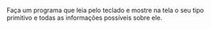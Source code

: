 Faça um programa que leia pelo teclado e mostre na tela o seu tipo primitivo e todas as informações possíveis sobre ele.